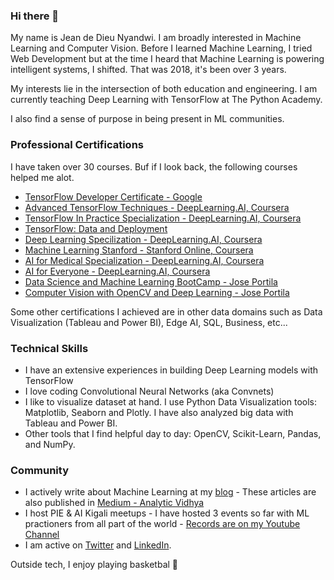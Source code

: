 ### Hi there 👋

My name is Jean de Dieu Nyandwi. I am broadly interested in Machine Learning and Computer Vision. Before I learned Machine Learning, I tried Web Development but at the time I heard that Machine Learning is powering intelligent systems, I shifted. That was 2018, it's been over 3 years. 

My interests lie in the intersection of both education and engineering. I am currently teaching Deep Learning with TensorFlow at The Python Academy. 

I also find a sense of purpose in being present in ML communities. 


### Professional Certifications

I have taken over 30 courses. Buf if I look back, the following courses helped me alot. 

* [TensorFlow Developer Certificate - Google](https://github.com/Nyandwi/nyandwi/blob/main/professional%20certificates/Jean%20-%20TensorFlow%20Developer%20Certificate.pdf)
* [Advanced TensorFlow Techniques - DeepLearning.AI, Coursera](https://github.com/Nyandwi/nyandwi/blob/main/professional%20certificates/Jean%20-%20TensorFlow%20Advanced.pdf)
* [TensorFlow In Practice Specialization - DeepLearning.AI, Coursera](https://github.com/Nyandwi/nyandwi/blob/main/professional%20certificates/Jean%20-%20DeepLearning.AI%20TensorFlow.pdf)
* [TensorFlow: Data and Deployment](https://github.com/Nyandwi/nyandwi/blob/main/professional%20certificates/Jean%20-%20TF%20Specialization%20Certificate.pdf)
* [Deep Learning Specilization - DeepLearning.AI, Coursera](https://github.com/Nyandwi/nyandwi/blob/main/professional%20certificates/Jean%20-%20Deep%20Learning%20Specialization.pdf)
* [Machine Learning Stanford - Stanford Online, Coursera](https://github.com/Nyandwi/nyandwi/blob/main/professional%20certificates/Jean%20-%20Machine%20Learning%20Stanford.pdf)
* [AI for Medical Specialization - DeepLearning.AI, Coursera](https://github.com/Nyandwi/nyandwi/blob/main/professional%20certificates/Jean%20-%20AI%20for%20Medicine%20Specialization.pdf)
* [AI for Everyone - DeepLearning.AI, Coursera](https://github.com/Nyandwi/nyandwi/blob/main/professional%20certificates/Jean%20-%20AI%20For%20Everyone%20Certificate.pdf)
* [Data Science and Machine Learning BootCamp - Jose Portila](https://github.com/Nyandwi/nyandwi/blob/main/professional%20certificates/Jean%20-%20DS%20and%20ML%20Bootcamp%20Full.pdf)
* [Computer Vision with OpenCV and Deep Learning - Jose Portila](https://github.com/Nyandwi/nyandwi/blob/main/professional%20certificates/Jean%20-%20Udemy%20Computer%20Vision.pdf)

Some other certifications I achieved are in other data domains such as Data Visualization (Tableau and Power BI), Edge AI, SQL, Business, etc...

### Technical Skills

* I have an extensive experiences in building Deep Learning models with TensorFlow
* I love coding Convolutional Neural Networks (aka Convnets)
* I like to visualize dataset at hand. I use Python Data Visualization tools: Matplotlib, Seaborn and Plotly. I have also analyzed big data with Tableau and Power BI. 
* Other tools that I find helpful day to day: OpenCV, Scikit-Learn, Pandas, and NumPy. 

### Community

* I actively write about Machine Learning at my [blog](jeande.tech) - These articles are also published in [Medium - Analytic Vidhya](jeande.medium.com)
* I host PIE & AI Kigali meetups - I have hosted 3 events so far with ML practioners from all part of the world - [Records are on my Youtube Channel](https://www.youtube.com/channel/UCSPFIgLyc2t-pNim-CdyBNQ/videos)
* I am active on [Twitter](https://twitter.com/Jeande_d) and [LinkedIn](https://www.linkedin.com/in/nyandwi/). 


Outside tech, I enjoy playing basketbal :basketball: 




